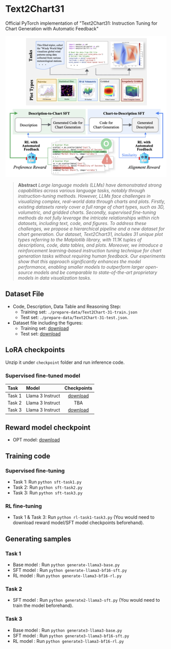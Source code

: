 # Text2Chart31
Official PyTorch implementation of "Text2Chart31: Instruction Tuning for Chart Generation with Automatic Feedback"

![image samples](asset/figure.png)

> **Abstract** *Large language models (LLMs) have demonstrated strong capabilities across various language tasks, notably through instruction-tuning methods. However, LLMs face challenges in visualizing complex, real-world data through charts and plots. Firstly, existing datasets rarely cover a full range of chart types, such as 3D, volumetric, and gridded charts. Secondly, supervised fine-tuning methods do not fully leverage the intricate relationships within rich datasets, including text, code, and figures. To address these challenges, we propose a hierarchical pipeline and a new dataset for chart generation. Our dataset, Text2Chart31, includes 31 unique plot types referring to the Matplotlib library, with 11.1K tuples of descriptions, code, data tables, and plots. Moreover, we introduce a reinforcement learning-based instruction tuning technique for chart generation tasks without requiring human feedback. Our experiments show that this approach significantly enhances the model performance, enabling smaller models to outperform larger open-source models and be comparable to state-of-the-art proprietary models in data visualization tasks.*

## Dataset File
- Code, Description, Data Table and Reasoning Step: 
    - Training set: `./prepare-data/Text2Chart-31-train.json`
    - Test set: `./prepare-data/Text2Chart-31-test.json`.
- Dataset file including the figures: 
    - Training set: [download](https://drive.google.com/file/d/11otHdVt7eJqAJ7RJl71G6eFBsKHNYEAM/view?usp=sharing)
    - Test set: [download](https://drive.google.com/file/d/1ckNEhhWA-eGPiGl-j7Mc_5UldsNNtOZX/view?usp=sharing)


## LoRA checkpoints
Unzip it under `checkpoint` folder and run inference code.
### Supervised fine-tuned model

| Task  | Model | Checkpoints |
| :------ | :------ | :------: |
| Task 1 | Llama 3 Instruct | [download](https://drive.google.com/file/d/1DfG4kHO1N4QeG5SMVlVqMpqFQBNr3qhr/view?usp=sharing) |
| Task 2 | Llama 3 Instruct | TBA |
| Task 3 | Llama 3 Instruct | [download](https://drive.google.com/file/d/14Yyju22AXbQ_lakOkzt_eMkv7YN2iKyc/view?usp=sharing) |


## Reward model checkpoint
- OPT model: [download](https://drive.google.com/file/d/1W7HsPs4F2Js1l8zO-iCNRiXLcML4AswP/view?usp=sharing)

## Training code

### Supervised fine-tuning
- Task 1: Run `python sft-task1.py`
- Task 2: Run `python sft-task2.py`
- Task 3: Run `python sft-task3.py`

### RL fine-tuning
- Task 1 & Task 3: Run `python rl-task1-task3.py` (You would need to download reward model/SFT model checkpoints beforehand).

## Generating samples

### Task 1
- Base model : Run `python generate-llama3-base.py`
- SFT model : Run `python generate-llama3-bf16-sft.py`
- RL model : Run `python generate-llama3-bf16-rl.py`

### Task 2
- SFT model : Run `python generate2-llama3-sft.py` (You would need to train the model beforehand).

### Task 3
- Base model : Run `python generate3-llama3-base.py`
- SFT model : Run `python generate3-llama3-bf16-sft.py`
- RL model : Run `python generate3-llama3-bf16-rl.py`


